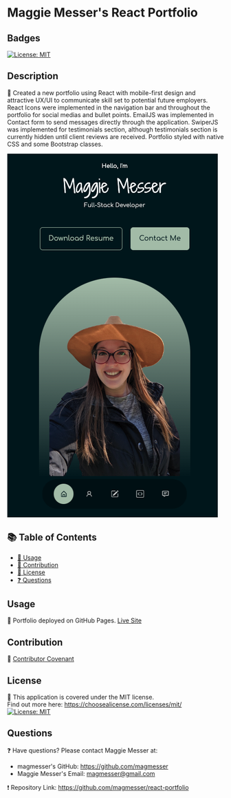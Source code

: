   # Maggie Messer's React Portfolio

  ## Badges
  [![License: MIT](https://img.shields.io/badge/License-MIT-yellow.svg)](https://opensource.org/licenses/MIT)

  ## Description
  🔮 Created a new portfolio using React with mobile-first design and attractive UX/UI to communicate skill set to potential future employers. React Icons were implemented in the navigation bar and throughout the portfolio for social medias and bullet points. EmailJS was implemented in Contact form to send messages directly through the application.  SwiperJS was implemented for testimonials section, although testimonials section is currently hidden until client reviews are received. Portfolio styled with native CSS and some Bootstrap classes.    

  ![Screenshot of the Header section](./src/assets/readmeScreenshot.png)

  ## 📚 Table of Contents
  * [🎢 Usage](#usage)
  * [🚧 Contribution](#contribution)
  * [🔑 License](#license)
  * [❓ Questions](#questions)
  
  ## Usage 
  🎢 Portfolio deployed on GitHub Pages. [Live Site](https://magmesser.github.io/react-portfolio/)

  ## Contribution 
  🚧 [Contributor Covenant](https://www.contributor-covenant.org/) <br> 

  ## License
  🔑 This application is covered under the MIT license.  <br> 
      Find out more here: https://choosealicense.com/licenses/mit/ <br>
      [![License: MIT](https://img.shields.io/badge/License-MIT-yellow.svg)](https://opensource.org/licenses/MIT)

  ## Questions
  ❓ Have questions? Please contact Maggie Messer at: <br>
  * magmesser's GitHub: https://github.com/magmesser <br> 
  * Maggie Messer's Email: magmesser@gmail.com <br>
  
  ❗ Repository Link: https://github.com/magmesser/react-portfolio
